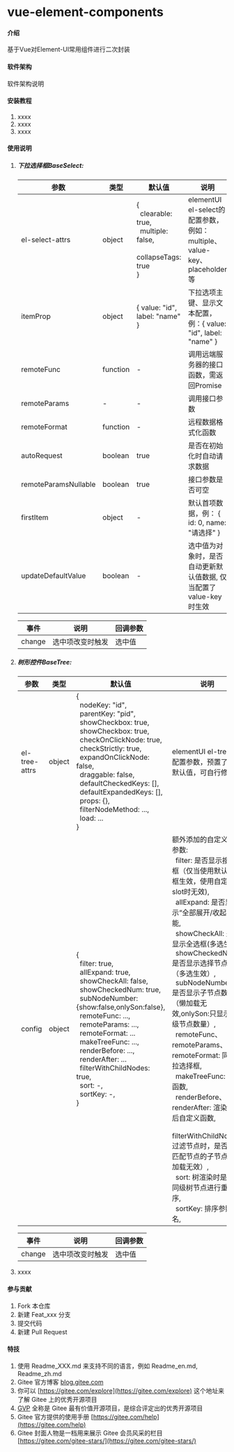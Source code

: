# vue-element-components

#### 介绍
基于Vue对Element-UI常用组件进行二次封装

#### 软件架构
软件架构说明


#### 安装教程

1.  xxxx
2.  xxxx
3.  xxxx

#### 使用说明

1.  ##### 下拉选择框BaseSelect:
    | 参数 | 类型 | 默认值 | 说明 |
    |--|--|--|--|
    | el-select-attrs | object | { <br/>&ensp;clearable: true,<br/>&ensp;multiple: false,<br/>&ensp;collapseTags: true<br/>} | elementUI el-select的配置参数，例如：multiple、value-key、placeholder等 |
    | itemProp | object | { value: "id", label: "name" } | 下拉选项主键、显示文本配置，例：{ value: "id", label: "name" } |
    | remoteFunc | function | - | 调用远端服务器的接口函数，需返回Promise |
    | remoteParams | - | - | 调用接口参数 |
    | remoteFormat | function | - | 远程数据格式化函数 |
    | autoRequest | boolean | true | 是否在初始化时自动请求数据 |
    | remoteParamsNullable | boolean | true | 接口参数是否可空 |
    | firstItem | object | - | 默认首项数据，例： { id: 0, name: "请选择" } |
    | updateDefaultValue | boolean | - | 选中值为对象时，是否自动更新默认值数据, 仅当配置了value-key时生效 |

    | 事件 | 说明 | 回调参数 |
    |--|--|--|
    | change | 选中项改变时触发 | 选中值 |
2.  ##### 树形控件BaseTree:
    | 参数 | 类型 | 默认值 | 说明 |
    |--|--|--|--|
    | el-tree-attrs | object | { <br/>&ensp;nodeKey: "id",<br/>&ensp;parentKey: "pid",<br/>&ensp;showCheckbox: true,<br/>&ensp;showCheckbox: true,<br/>&ensp;checkOnClickNode: true,<br/>&ensp;checkStrictly: true,<br/>&ensp;expandOnClickNode: false,<br/>&ensp;draggable: false,<br/>&ensp;defaultCheckedKeys: [],<br/>&ensp;defaultExpandedKeys: [],<br/>&ensp;props: {},<br/>&ensp;filterNodeMethod: ...,<br/>&ensp;load: ...<br/> } | elementUI el-tree的配置参数，预置了一些默认值，可自行修改 |
    | config | object | { <br/>&ensp;filter: true,<br/>&ensp;allExpand: true,<br/>&ensp;showCheckAll: false,<br/>&ensp;showCheckedNum: true,<br/>&ensp;subNodeNumber: {show:false,onlySon:false},<br/>&ensp;remoteFunc: ...,<br/>&ensp;remoteParams: ...,<br/>&ensp;remoteFormat: ...<br/>&ensp;makeTreeFunc: ...,<br/>&ensp;renderBefore: ...,<br/>&ensp;renderAfter: ...<br/>&ensp;filterWithChildNodes: true,<br/>&ensp;sort: -,<br/>&ensp;sortKey: -,<br/> } | 额外添加的自定义配置参数:<br/>&ensp;filter: 是否显示搜索框（仅当使用默认搜索框生效，使用自定义slot时无效),<br/>&ensp;allExpand: 是否显示“全部展开/收起”功能,<br/>&ensp;showCheckAll: 是否显示全选框(多选生效),<br/>&ensp;showCheckedNum: 是否显示选择节点数量（多选生效）,<br/>&ensp;subNodeNumber: 是否显示子节点数量（懒加载无效,onlySon:只显示次级节点数量）,<br/>&ensp;remoteFunc、remoteParams、remoteFormat: 同下拉选择框,<br/>&ensp;makeTreeFunc: 造树函数,<br/>&ensp;renderBefore、renderAfter: 渲染树前后自定义函数,<br/>&ensp;filterWithChildNodes: 过滤节点时，是否显示匹配节点的子节点（懒加载无效）,<br/>&ensp;sort: 树渲染时是否对同级树节点进行重新排序,<br/>&ensp;sortKey: 排序参照键名,<br/> |

    | 事件 | 说明 | 回调参数 |
    |--|--|--|
    | change | 选中项改变时触发 | 选中值 |
3.  xxxx

#### 参与贡献

1.  Fork 本仓库
2.  新建 Feat_xxx 分支
3.  提交代码
4.  新建 Pull Request


#### 特技

1.  使用 Readme\_XXX.md 来支持不同的语言，例如 Readme\_en.md, Readme\_zh.md
2.  Gitee 官方博客 [blog.gitee.com](https://blog.gitee.com)
3.  你可以 [https://gitee.com/explore](https://gitee.com/explore) 这个地址来了解 Gitee 上的优秀开源项目
4.  [GVP](https://gitee.com/gvp) 全称是 Gitee 最有价值开源项目，是综合评定出的优秀开源项目
5.  Gitee 官方提供的使用手册 [https://gitee.com/help](https://gitee.com/help)
6.  Gitee 封面人物是一档用来展示 Gitee 会员风采的栏目 [https://gitee.com/gitee-stars/](https://gitee.com/gitee-stars/)
